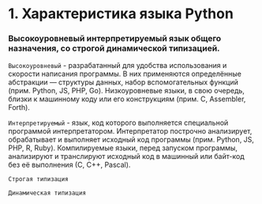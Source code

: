 # 1. Характеристика языка Python

### Высокоуровневый интерпретируемый язык общего назначения, со строгой динамической типизацией.
`Высокоуровневый` - разрабатанный для удобства использования и скорости написания программы. В них применяются определённые абстракции — структуры данных, набор вспомогательных функций (прим. Python, JS, PHP, Go). Низкоуровневые языки, в свою очередь, близки к машинному коду или его конструкциям (прим. C, Assembler, Forth).

`Интерпретируемый` - язык, код которого выполняется специальной программой интерпретатором. Интерпретатор построчно анализирует, обрабатывает и выполняет исходный код программы (прим. Python, JS, PHP, R, Ruby). Компилируемые языки, перед запуском программы, анализируют и транслируют исходный код в машинный или байт-код без её выполнения (С, С++, Pascal).

`Строгая типизация`

`Динамическая типизация`
